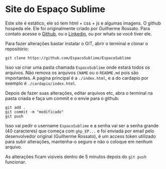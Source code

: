 # Site do Espaço Sublime

Este site é estático, ele só tem html + css + js e algumas imagens. O github hospeda ele. Ele foi originalmente criado por Guilherme Rossato. Para contato acesse o [Github](https://github.com/GuilhermeRossato), ou o [Linkedin](https://www.linkedin.com/in/guilherme-rossato/), ou por whats se você tiver ele.

Para fazer alterações bastar instalar o GIT, abrir o terminal e clonar o repositório:

```
git clone https://github.com/EspacoSublime/EspacoSublime
```

Isso vai criar uma pasta chamada `EspacoSublime` onde estará todos os arquivos. Não remova os arquivos `CNAME` ou o `README.md` pois são importantes. A pagina principal é a `./index.html`, e a do cardapio por exemplo é `./cardapio/index.html`.

Depois de fazer suas alterações, editar arquivos etc, abra o terminal na pasta criada e faça um commit e o envie para o github:

```
git add .
git commit -m "modificado"
git push
```

Isso vai pedir o username `EspacoSublime` e a senha vai ser a senha grande (40 caracteres) que começa com `ghp_EP...` e foi enviada por email pelo desenvolvedor original (Guilherme Rossato), é um access token utilizado para subir alterações, mantenha-o seguro e não o coloque em nenhum arquivo.

As alterações ficam visiveis dentro de 5 minutos depois do `git push` funcionar.
